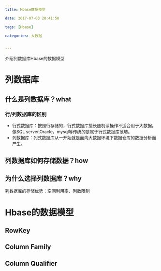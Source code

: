 ```yaml
---
title: Hbase数据模型

date: 2017-07-03 20:41:50

tags: [Hbase]

categories: 大数据


---
```


介绍列数据库Hbase的数据模型

<!-- more --> 

# 列数据库
## 什么是列数据库？what

### 行/列数据库的区别
* 行式数据库：按照行存储的，行式数据库擅长随机读操作不适合用于大数据。像SQL server,Oracle，mysql等传统的是属于行式数据库范畴。
* 列数据库：列式数据库从一开始就是面向大数据环境下数据仓库的数据分析而产生。

## 列数据库如何存储数据？how

## 为什么选择列数据库？why
列数据库的存储优势：空间利用率、列数限制

# Hbase的数据模型
## RowKey
## Column Family
## Column Qualifier
